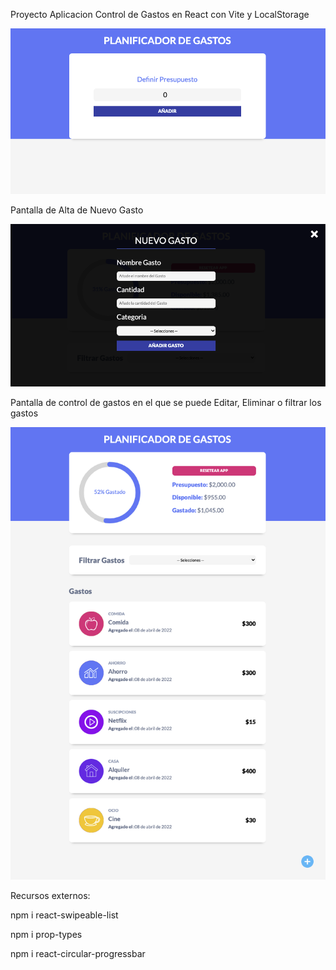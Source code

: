 Proyecto Aplicacion Control de Gastos en React con Vite y LocalStorage

![alt text](/src/img/Principal%20Control%20Gastos.png)

Pantalla de Alta de Nuevo Gasto

![alt text](/src/img/Nuevo%20Gasto.png)

Pantalla de control de gastos en el que se puede Editar, Eliminar o filtrar los gastos

![alt text](/src/img/Control%20Gastos.png)


Recursos externos:

npm i react-swipeable-list

npm i prop-types

npm i react-circular-progressbar


